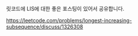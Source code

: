 릿코드에 LIS에 대한 좋은 포스팅이 있어서 공유합니다.

https://leetcode.com/problems/longest-increasing-subsequence/discuss/1326308
